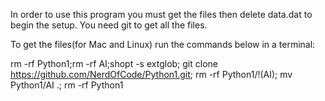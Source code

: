 In order to use this program you must get the files then delete data.dat to begin the setup.
You need git to get all the files.

To get the files(for Mac and Linux) run the commands below in a terminal:

rm -rf Python1;rm -rf AI;shopt -s extglob; git clone https://github.com/NerdOfCode/Python1.git; rm -rf Python1/!(AI); mv Python1/AI .; rm -rf Python1 


